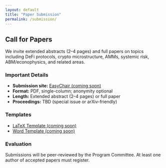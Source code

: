 ```yaml
---
layout: default
title: "Paper Submission"
permalink: /submission/
---
```


<h2 class="section-title">Call for Papers</h2>
<p>We invite extended abstracts (2–4 pages) and full papers on topics including DeFi protocols, crypto microstructure, AMMs, systemic risk, ABM/econophysics, and related areas.</p>

<h3>Important Details</h3>
<ul>
  <li><strong>Submission site:</strong> <a href="#" target="_blank" rel="noopener">EasyChair (coming soon)</a></li>
  <li><strong>Format:</strong> PDF, single-column; anonymity optional</li>
  <li><strong>Length:</strong> Extended abstract (2–4 pages) or full paper</li>
  <li><strong>Proceedings:</strong> TBD (special issue or arXiv-friendly)</li>
</ul>

<h3>Templates</h3>
<ul>
  <li><a href="#" download>LaTeX Template (coming soon)</a></li>
  <li><a href="#" download>Word Template (coming soon)</a></li>
</ul>

<h3>Evaluation</h3>
<p>Submissions will be peer-reviewed by the Program Committee. At least one author of accepted papers must register.</p>
